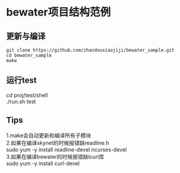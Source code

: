 # bewater项目结构范例
## 更新与编译
```
git clone https://github.com/zhandouxiaojiji/bewater_sample.git
cd bewater_sample
make
```
## 运行test
cd proj/test/shell  
./run.sh test

## Tips
1.make会自动更新和编译所有子模块  
2.如果在编译skynet的时候报错缺readline.h  
sudo yum -y install readline-devel ncurses-devel  
3.如果在编译bewater的时候报错缺lcurl库  
sudo yum -y install curl-devel  

